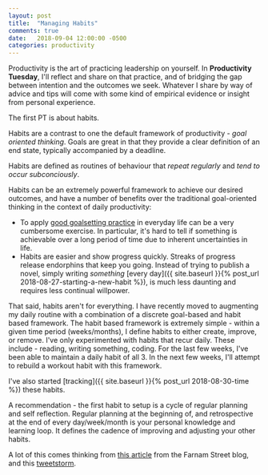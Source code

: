 ```yaml
---
layout: post
title:  "Managing Habits"
comments: true
date:   2018-09-04 12:00:00 -0500
categories: productivity
---
```


Productivity is the art of practicing leadership on yourself. In **Productivity Tuesday**, I'll reflect and share on that practice, and of bridging the gap between intention and the outcomes we seek. Whatever I share by way of advice and tips will come with some kind of empirical evidence or insight from personal experience. 

The first PT is about habits.

Habits are a contrast to one the default framework of productivity - *goal oriented thinking*. Goals are great in that they provide a clear definition of an end state, typically accompanied by a deadline. 

Habits are defined as routines of behaviour that *repeat regularly* and *tend to occur subconciously*. 

Habits can be an extremely powerful framework to achieve our desired outcomes, and have a number of  benefits over the traditional goal-oriented thinking in the context of daily productivity:

- To apply [good goalsetting practice](https://en.wikipedia.org/wiki/SMART_criteria) in everyday life can be a very cumbersome exercise. In particular, it's hard to tell if something is achievable over a long period of time due to inherent uncertainties in life.
- Habits are easier and show progress quickly. Streaks of progress release endorphins that keep you going. Instead of trying to publish a novel, simply writing _something_ [every day]({{ site.baseurl }}{% post_url 2018-08-27-starting-a-new-habit %}), is much less daunting and requires less continual willpower.

That said, habits aren't for everything. I have recently moved to augmenting my daily routine with a combination of a discrete goal-based and habit based framework. The habit based framework is extremely simple - within a given time period (weeks/months), I define habits to either create, improve, or remove. I've only experimented with habits that recur daily. These include - reading, writing something, coding. For the last few weeks, I've been able to maintain a daily habit of all 3. In the next few weeks, I'll attempt to rebuild a workout habit with this framework.

I've also started [tracking]({{ site.baseurl }}{% post_url 2018-08-30-time %}) these habits.

A recommendation - the first habit to setup is a cycle of regular planning and self reflection. Regular planning at the beginning of, and retrospective at the end of every day/week/month is your personal knowledge and learning loop. It defines the cadence of improving and adjusting your other habits. 

A lot of this comes thinking from [this article](https://fs.blog/2017/06/habits-vs-goals/) from the Farnam Street blog, and this [tweetstorm](https://twitter.com/internetVin/status/1019033516028280832).